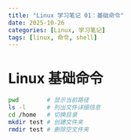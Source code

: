 ```yaml
---
title: "Linux 学习笔记 01：基础命令"
date: 2025-10-26
categories: [Linux, 学习笔记]
tags: [linux, 命令, shell]
---
```


# Linux 基础命令

```bash
pwd        # 显示当前路径
ls -l      # 列出文件详细信息
cd /home   # 切换目录
mkdir test # 创建文件夹
rmdir test # 删除空文件夹
